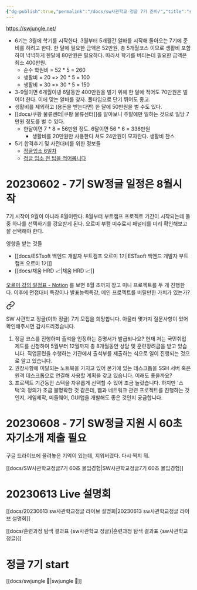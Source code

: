 ```yaml
---
{"dg-publish":true,"permalink":"/docs/sw사관학교 정글 7기 준비/","title":"sw사관학교 정글 7기 준비"}
---
```


https://swjungle.net/
- 6기는 3월에 학기를 시작한다. 3월부터 5개월간 알바를 시작해 돌아오는 7기에 준비를 하려고 한다. 한 달에 필요한 금액은 52만원, 총 5개월코스 이므로 생활비 포함하여 넉넉하게 한달에 80만원은 필요하다. 따라서 학기를 버티는데 필요한 금액은 최소 400만원. 
	- 순수 학원비 = 52 * 5 = 260
	- 생활비 = 20 => 20 * 5 = 100
	- 생활비 = 30 => 30 * 5 = 150
- 3-9월이면 6개월이넹 6달동안 400만원을 벌기 위해 한 달에 적어도 70만원은 벌어야 한다. 이에 맞는 알바를 찾자. 풀타임으로 단기 뛰어도 좋고. 
- 생활비를 제외하고 (용돈을 받는다면) 한 달에 50만원을 벌 수도 있다.
- [[docs/쿠팡 물류센터\|쿠팡 물류센터]]를 알아보니 주말에만 일하는 것으로 일당 7만원 정도를 벌 수 있다. 
	- 한달이면  7 * 8 = 56만원 정도. 6달이면 56 * 6 = 336만원
		- 생활비를 20만원만 사용한다 쳐도 24만원이 모자란다. 생활비 찬스
- 5기 합격후기 및 사전대비를 위한 정보들
	- [정글입소 6일차](https://velog.io/@rlawltn61/SW%EC%82%AC%EA%B4%80%ED%95%99%EA%B5%90-5%EA%B8%B0-%EC%A0%95%EA%B8%80-%EC%9E%85%EC%86%8C-6%EC%9D%BC%EC%B0%A8)
	- [정글 입소 전 팁을 적어봅니다](https://stay-present.tistory.com/109)

# 20230602 - 7기 SW정글 일정은 8월시작

7기 시작이 9월이 아니라 8월이란다. 8월부터 부트캠프 프로젝트 기간이 시작되는데 둘 중 하나를 선택하기를 강요받게 된다. 오르미 부캠 미수료시 패널티를 미리 확인해보고 잘 선택해야 한다. 

영향을 받는 것들
- [[docs/ESTsoft 백엔드 개발자 부트캠프 오르미 1기\|ESTsoft 백엔드 개발자 부트캠프 오르미 1기]] 
- [[docs/채움 HRD 📈\|채움 HRD 📈]]

[오르미 강의 일정표 - Notion](https://paullabworkspace.notion.site/d4252404e1114fa588f6f2f2a258f1e4) 를 보면 8월 초까지 장고 미니 프로젝트를 두 개 진행한다. 이후에 면접대비 특강이나 발표능력특강, 메인 프로젝트를 버릴만한 가치가 있는가?


<div class="transclusion internal-embed is-loaded"><a class="markdown-embed-link" href="/docs/sw-7-draft/" aria-label="Open link"><svg xmlns="http://www.w3.org/2000/svg" width="24" height="24" viewBox="0 0 24 24" fill="none" stroke="currentColor" stroke-width="2" stroke-linecap="round" stroke-linejoin="round" class="svg-icon lucide-link"><path d="M10 13a5 5 0 0 0 7.54.54l3-3a5 5 0 0 0-7.07-7.07l-1.72 1.71"></path><path d="M14 11a5 5 0 0 0-7.54-.54l-3 3a5 5 0 0 0 7.07 7.07l1.71-1.71"></path></svg></a><div class="markdown-embed">




SW 사관학교 정글(이하 정글) 7기 모집을 희망합니다. 아울러 몇가지 질문사항이 있어 확인해주시면 감사드리겠습니다.

1. 정글 코스를 진행하며 출석을 인정하는 증명서가 발급되나요? 현재 저는 국민취업제도를 신청하여 5월부터 12월까지 총 8개월동안 상담 및 훈련장려금을 받고 있습니다. 직업훈련을 수행하는 기관에서 출석부를 제출하는 식으로 일이 진행되는 것으로 알고 있습니다.
2. 권장사항에 미달되는 노트북을 가지고 있어 본가에 있는 데스크톱을 SSH 서버 혹은 원격 데스크톱으로 연결해 사용할 계획을 갖고 있습니다. 이래도 좋을까요?
3. 프로젝트 기간동안 스택을 자유롭게 선택할 수 있어 조금 놀랐습니다. 하지만 '스택'의 정의가 조금 불명확한 것 같은데, 웹과 네트워크 관련 프로젝트를 진행하는 것인지, 게임제작, 미들웨어, GUI앱을 개발해도 좋은 것인지 궁금합니다.


</div></div>


# 20230608 - 7기 SW정글 지원 시 60초 자기소개 제출 필요

구글 드라이브에 올려놓은 기억이 있는데, 지워버렸다. 다시 찍지 뭐.

[[docs/SW사관학교정글7기 60초 몰입경험\|SW사관학교정글7기 60초 몰입경험]]

# 20230613 Live 설명회

[[docs/20230613 sw사관학교정글 라이브 설명회\|20230613 sw사관학교정글 라이브 설명회]]

[[docs/훈련과정 탐색 결과표 {sw사관학교 정글}\|훈련과정 탐색 결과표 {sw사관학교 정글}]]

# 정글  7기 start

[[docs/swjungle 🤖\|swjungle 🤖]]